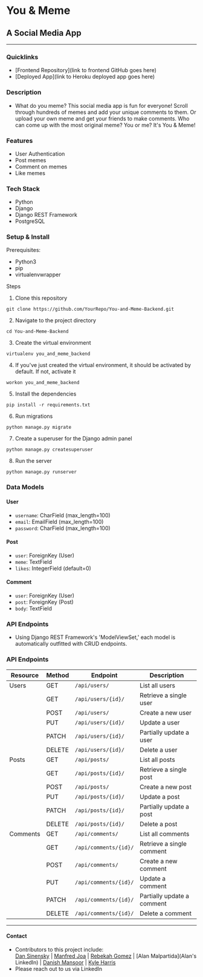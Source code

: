 # You & Meme

## A Social Media App

---

### Quicklinks

- [Frontend Repository](link to frontend GitHub goes here)
- [Deployed App](link to Heroku deployed app goes here)

### Description

- What do you meme? This social media app is fun for everyone! Scroll through hundreds of memes and add your unique comments to them. Or upload your own meme and get your friends to make comments. Who can come up with the most original meme? You or me? It's You & Meme!

### Features

- User Authentication
- Post memes
- Comment on memes
- Like memes

### Tech Stack

- Python
- Django
- Django REST Framework
- PostgreSQL

### Setup & Install

Prerequisites:<br>

- Python3
- pip
- virtualenvwrapper

Steps<br>

1. Clone this repository

```
git clone https://github.com/YourRepo/You-and-Meme-Backend.git
```

2. Navigate to the project directory

```
cd You-and-Meme-Backend
```

3. Create the virtual environment

```
virtualenv you_and_meme_backend
```

4. If you've just created the virtual environment, it should be activated by default. If not, activate it

```
workon you_and_meme_backend
```

5. Install the dependencies

```
pip install -r requirements.txt
```

6. Run migrations

```
python manage.py migrate
```

7. Create a superuser for the Django admin panel

```
python manage.py createsuperuser
```

8. Run the server

```
python manage.py runserver
```

### Data Models

#### User

- `username`: CharField (max_length=100)
- `email`: EmailField (max_length=100)
- `password`: CharField (max_length=100)

#### Post

- `user`: ForeignKey (User)
- `meme`: TextField
- `likes`: IntegerField (default=0)

#### Comment

- `user`: ForeignKey (User)
- `post`: ForeignKey (Post)
- `body`: TextField

### API Endpoints

- Using Django REST Framework's 'ModelViewSet,' each model is automatically outfitted with CRUD endpoints.

### API Endpoints

| Resource | Method | Endpoint              | Description                |
| -------- | ------ | --------------------- | -------------------------- |
| Users    | GET    | `/api/users/`         | List all users             |
|          | GET    | `/api/users/{id}/`    | Retrieve a single user     |
|          | POST   | `/api/users/`         | Create a new user          |
|          | PUT    | `/api/users/{id}/`    | Update a user              |
|          | PATCH  | `/api/users/{id}/`    | Partially update a user    |
|          | DELETE | `/api/users/{id}/`    | Delete a user              |
| Posts    | GET    | `/api/posts/`         | List all posts             |
|          | GET    | `/api/posts/{id}/`    | Retrieve a single post     |
|          | POST   | `/api/posts/`         | Create a new post          |
|          | PUT    | `/api/posts/{id}/`    | Update a post              |
|          | PATCH  | `/api/posts/{id}/`    | Partially update a post    |
|          | DELETE | `/api/posts/{id}/`    | Delete a post              |
| Comments | GET    | `/api/comments/`      | List all comments          |
|          | GET    | `/api/comments/{id}/` | Retrieve a single comment  |
|          | POST   | `/api/comments/`      | Create a new comment       |
|          | PUT    | `/api/comments/{id}/` | Update a comment           |
|          | PATCH  | `/api/comments/{id}/` | Partially update a comment |
|          | DELETE | `/api/comments/{id}/` | Delete a comment           |

---

#### Contact

- Contributors to this project include: <br>
  [Dan Sinensky](https://www.linkedin.com/in/dansinensky/) | [Manfred Joa](https://www.linkedin.com/in/manfredjoa/) | [Rebekah Gomez](https://www.linkedin.com/in/rebekah-gomez/) | [Alan Malpartida](Alan's LinkedIn) | [Danish Mansoor](https://www.linkedin.com/in/danishhhm/) | [Kyle Harris](https://www.linkedin.com/in/kyleharris007/)
- Please reach out to us via LinkedIn
